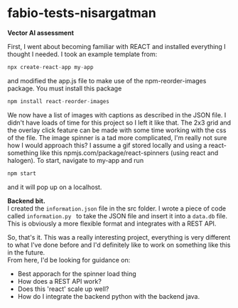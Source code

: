 # fabio-tests-nisargatman
<b>Vector AI assessment </b>

First, I went about becoming familiar with REACT and installed everything I thought I needed. I took an example template from:
```python
npx create-react-app my-app
```
and modified the app.js file to make use of the npm-reorder-images package. You must install this package 
```python
npm install react-reorder-images
```
We now have a list of images with captions as described in the JSON file. I didn't have loads of time for this project so I left it like that. The 2x3 grid and the overlay click feature can be made with some time working with the css of the file. The image spinner is a tad more complicated, I'm really not sure how I would approach this? I assume a gif stored locally and using a react- something like this npmjs.com/package/react-spinners (using react and halogen).
To start, navigate to my-app and run
```python
npm start
```
and it will pop up on a localhost.

<b>Backend bit. </b>
<br /> I created the ```information.json``` file in the src folder. I wrote a piece of code called ```information.py ``` to take the JSON file and insert it into a ```data.db``` file. This is obviously a more flexible format and integrates with a REST API. 

So, that's it. This was a really interesting project, everything is very different to what I've done before and I'd definitely like to work on something like this in the future. 
<br /> From here, I'd be looking for guidance on:
  - Best apporach for the spinner load thing
  - How does a REST API work?
  - Does this 'react' scale up well?
  - How do I integrate the backend python with the backend java. 






